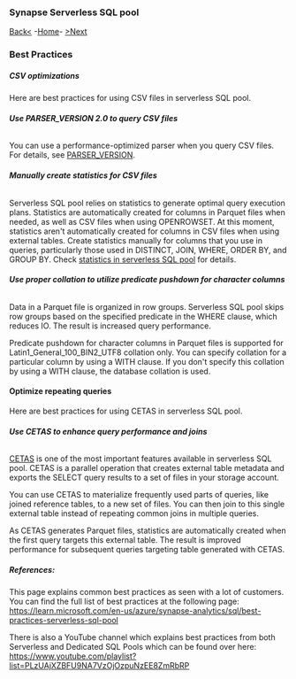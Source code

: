 ### **Synapse Serverless SQL pool** 

[Back<](https://github.com/LiliamLeme/FTALive-Sessions_Synapse_SQL/blob/main/content/data/Synapse_SQL/SQL%20Serveless%20Pool/Serveless_Query_Basics.md) -[Home](https://github.com/LiliamLeme/FTALive-Sessions_Synapse_SQL/blob/main/content/data/Synapse_SQL/SQL%20Serveless%20Pool/Agenda_serveless.md)\- [>Next](https://github.com/LiliamLeme/FTALive-Sessions_Synapse_SQL/blob/main/content/data/Synapse_SQL/SQL%20Serveless%20Pool/SynapseCETAS.md)

### Best Practices

##### **CSV optimizations**

Here are best practices for using CSV files in serverless SQL pool.

###### **Use PARSER_VERSION 2.0 to query CSV files**

You can use a performance-optimized parser when you query CSV files. For details, see [PARSER_VERSION](https://learn.microsoft.com/en-us/azure/synapse-analytics/sql/develop-openrowset).

###### **Manually create statistics for CSV files**

Serverless SQL pool relies on statistics to generate optimal query execution plans. Statistics are automatically created for columns in Parquet files when needed, as well as CSV files when using OPENROWSET. At this moment, statistics aren't automatically created for columns in CSV files when using external tables. Create statistics manually for columns that you use in queries, particularly those used in DISTINCT, JOIN, WHERE, ORDER BY, and GROUP BY. Check [statistics in serverless SQL pool](https://learn.microsoft.com/en-us/azure/synapse-analytics/sql/develop-tables-statistics#statistics-in-serverless-sql-pool) for details.

###### **Use proper collation to utilize predicate pushdown for character columns**

Data in a Parquet file is organized in row groups. Serverless SQL pool skips row groups based on the specified predicate in the WHERE clause, which reduces IO. The result is increased query performance.

Predicate pushdown for character columns in Parquet files is supported for Latin1_General_100_BIN2_UTF8 collation only. You can specify collation for a particular column by using a WITH clause. If you don't specify this collation by using a WITH clause, the database collation is used.

#### **Optimize repeating queries**

Here are best practices for using CETAS in serverless SQL pool.

###### **Use CETAS to enhance query performance and joins**

[CETAS](https://learn.microsoft.com/en-us/azure/synapse-analytics/sql/develop-tables-cetas) is one of the most important features available in serverless SQL pool. CETAS is a parallel operation that creates external table metadata and exports the SELECT query results to a set of files in your storage account.

You can use CETAS to materialize frequently used parts of queries, like joined reference tables, to a new set of files. You can then join to this single external table instead of repeating common joins in multiple queries.

As CETAS generates Parquet files, statistics are automatically created when the first query targets this external table. The result is improved performance for subsequent queries targeting table generated with CETAS.

##### References:

This page explains common best practices as seen with a lot of customers. You can find the full list of best practices at the following page: https://learn.microsoft.com/en-us/azure/synapse-analytics/sql/best-practices-serverless-sql-pool 

There is also a YouTube channel which explains best practices from both Serverless and Dedicated SQL Pools which can be found over here: https://www.youtube.com/playlist?list=PLzUAjXZBFU9NA7VzOjOzpuNzEE8ZmRbRP
